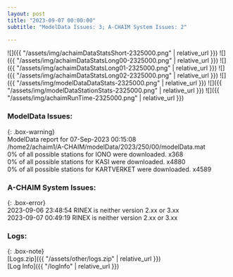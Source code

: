 ```yaml
---
layout: post
title: "2023-09-07 00:00:00"
subtitle: "ModelData Issues: 3; A-CHAIM System Issues: 2"

---
```


![]({{ "/assets/img/achaimDataStatsShort-2325000.png" | relative_url }})
![]({{ "/assets/img/achaimDataStatsLong00-2325000.png" | relative_url }})
![]({{ "/assets/img/achaimDataStatsLong01-2325000.png" | relative_url }})
![]({{ "/assets/img/achaimDataStatsLong02-2325000.png" | relative_url }})
![]({{ "/assets/img/modelDataDataStats-2325000.png" | relative_url }})
![]({{ "/assets/img/modelDataStationStats-2325000.png" | relative_url }})
![]({{ "/assets/img/achaimRunTime-2325000.png" | relative_url }})


### ModelData Issues:  
  
{: .box-warning}  
 ModelData report for 07-Sep-2023 00:15:08   
 /home2/achaim1/A-CHAIM/modelData/2023/250/00/modelData.mat   
 0% of all possible stations for IONO were downloaded. x368   
 0% of all possible stations for KASI were downloaded. x4880   
 0% of all possible stations for KARTVERKET were downloaded. x4589   
  
### A-CHAIM System Issues:  
  
{: .box-error}  
2023-09-06 23:48:54 RINEX is neither version 2.xx or 3.xx  
2023-09-07 00:49:19 RINEX is neither version 2.xx or 3.xx  

### Logs:  
  
{: .box-note}  
[Logs.zip]({{ "/assets/other/logs.zip" | relative_url }})  
[Log Info]({{ "/logInfo" | relative_url }})  
